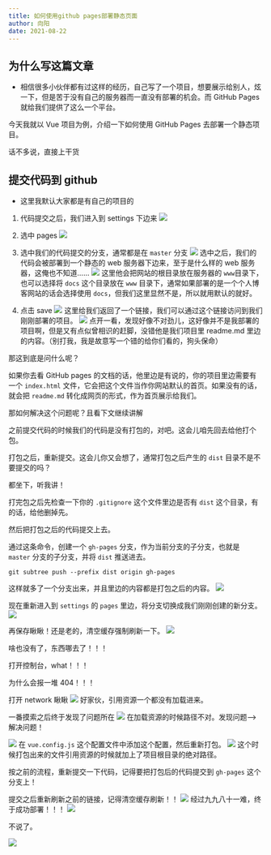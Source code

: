 ```yaml
---
title: 如何使用github pages部署静态页面
author: 向阳
date: 2021-08-22
---
```


## 为什么写这篇文章

- 相信很多小伙伴都有过这样的经历，自己写了一个项目，想要展示给别人，炫一下，但是苦于没有自己的服务器而一直没有部署的机会。而 GitHub Pages 就给我们提供了这么一个平台。

今天我就以 Vue 项目为例，介绍一下如何使用 GitHub Pages 去部署一个静态项目。

话不多说，直接上干货

## 提交代码到 github

- 这里我默认大家都是有自己的项目的

1. 代码提交之后，我们进入到 settings 下边来
   ![](https://files.mdnice.com/user/17954/c9c28798-b103-4c74-b5a3-8d88285b4c97.png)

2. 选中 pages
   ![](https://files.mdnice.com/user/17954/3b19b0d8-99ac-4c87-8f88-ab37cf346da7.png)

3. 选中我们的代码提交的分支，通常都是在 `master` 分支
   ![](https://files.mdnice.com/user/17954/d663b2ef-c8be-4322-9fd4-b55b3d7f5c7f.png)
   选中之后，我们的代码会被部署到一个静态的 web 服务器下边来，至于是什么样的 web 服务器，这俺也不知道……
   ![](https://files.mdnice.com/user/17954/b1695daf-49ca-468a-9e7e-bd1eed8f4ed0.png)
   这里他会把网站的根目录放在服务器的 `www`目录下，也可以选择将 `docs` 这个目录放在 `www` 目录下，通常如果部署的是一个个人博客网站的话会选择使用 `docs`，但我们这里显然不是，所以就用默认的就好。

4. 点击 save
   ![](https://files.mdnice.com/user/17954/23d8ebdd-d846-4534-83f8-734669801d8f.png)
   这里给我们返回了一个链接，我们可以通过这个链接访问到我们刚刚部署的项目。
   ![](https://files.mdnice.com/user/17954/66ab04a6-2b33-4d6e-964b-62cf148e509a.png)
   点开一看，发现好像不对劲儿，这好像并不是我部署的项目啊，但是又有点似曾相识的赶脚，没错他是我们项目里 readme.md 里边的内容。（别打我，我是故意写一个错的给你们看的，狗头保命）

那这到底是问什么呢？

如果你去看 GitHub pages 的文档的话，他里边是有说的，你的项目里边需要有一个 `index.html` 文件，它会把这个文件当作你网站默认的首页。如果没有的话，就会把 `readme.md` 转化成网页的形式，作为首页展示给我们。

那如何解决这个问题呢？且看下文继续讲解

之前提交代码的时候我们的代码是没有打包的，对吧。这会儿咱先回去给他打个包。

打包之后，重新提交。这会儿你又会想了，通常打包之后产生的 `dist` 目录不是不要提交的吗？

都坐下，听我讲！

打完包之后先检查一下你的 `.gitignore` 这个文件里边是否有 `dist` 这个目录，有的话，给他删掉先。

然后把打包之后的代码提交上去。

通过这条命令，创建一个 `gh-pages` 分支，作为当前分支的子分支，也就是 `master` 分支的子分支，并将 `dist` 推送进去。

```shell
git subtree push --prefix dist origin gh-pages
```

这样就多了一个分支出来，并且里边的内容都是打包之后的内容。
![](https://files.mdnice.com/user/17954/4a0e333d-0369-4045-a5e0-636755167683.png)

现在重新进入到 `settings` 的 `pages` 里边，将分支切换成我们刚刚创建的新分支。
![](https://files.mdnice.com/user/17954/6073d976-9d80-47fb-8f6a-940b09805542.png)

再保存瞅瞅！还是老的，清空缓存强制刷新一下。
![](https://files.mdnice.com/user/17954/1a52b314-83e2-41c5-8b7a-24f7686337c6.png)

啥也没有了，东西哪去了！！！

打开控制台，what！！！

为什么会报一堆 404！！！

打开 network 瞅瞅
![](https://files.mdnice.com/user/17954/8e13cc4c-9b54-43fd-9bed-28fa114ef056.png)
好家伙，引用资源一个都没有加载进来。

一番摸索之后终于发现了问题所在
![](https://files.mdnice.com/user/17954/eb6ad930-18eb-43ab-b00c-465b31263df3.png)
在加载资源的时候路径不对。发现问题--> 解决问题！

![](https://files.mdnice.com/user/17954/6313aaca-71a8-4dd2-bda0-5a2647e08db3.png)
在 `vue.config.js` 这个配置文件中添加这个配置，然后重新打包。
![](https://files.mdnice.com/user/17954/c65369a1-9ce3-49c3-8e0f-a0bbe9c39839.png)
这个时候打包出来的文件引用资源的时候就加上了项目根目录的绝对路径。

按之前的流程，重新提交一下代码，记得要把打包后的代码提交到 `gh-pages` 这个分支上！

提交之后重新刷新之前的链接，记得清空缓存刷新！！
![](https://files.mdnice.com/user/17954/27f501c6-78bd-49f9-93b1-0b14fd6b18d0.png)
经过九九八十一难，终于成功部署！！！
![](https://files.mdnice.com/user/17954/0d3e7dd6-6de2-4198-900d-780ae072494d.png)

不说了。

![](https://files.mdnice.com/user/17954/76e27350-3eb1-45f7-bc0e-42940457eaec.png)

<Plum />
